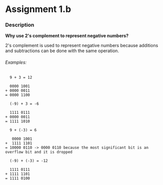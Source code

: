 # Assignment 1.b

### Description

**Why use 2's complement to represent negative numbers?**

2's complement is used to represent negative numbers because additions and subtractions can be done with the same operation.

###### Examples:
```
  9 + 3 = 12

  0000 1001
+ 0000 0011
= 0000 1100

  (-9) + 3 = -6

  1111 0111
+ 0000 0011
= 1111 1010

  9 + (-3) = 6

   0000 1001
+  1111 1101
= 10000 0110 -> 0000 0110 because the most significant bit is an overflow bit and it is dropped

  (-9) + (-3) = -12

  1111 0111
+ 1111 1101
= 1111 0100
```
